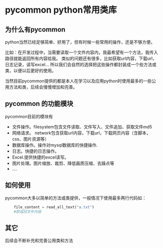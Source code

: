 pycommon python常用类库
=========
为什么有pycommon
-------------------
python当然已经足够简单、好用了，但有时候一些常用的操作，还是不够方便。

比如：在开发过程中，当需要读取一个文件内容内，我最希望有一个方法，我传入路径就能返回所有内容给我。
类似的问题还有很多，比如获取url内容，下载url，日志记录，读写excel...
所以我们会自然的选择把这些操作都封装成一个些方法或类，以便以后更好的使用。

当然目前pycommon提供的都是本人在学习以及应用python时使用最多的一些公用方法和类，后续会慢慢增加和完善。


pycommon 的功能模块
--------------------
pycommon目前的模块有

   * 文件操作。filesystem包含文件读取、文件写入、文件追加、获取文件md5
   * 网络请求。 network包含获取url内容，下载url，下载网页内容（含脚本，css、图片资源等）
   * 数据库操作。操作对mysql数据库的快捷操作.
   * 日志。快捷的日志操作。
   * Excel.提供快捷的excel读写。
   * 图片处理。图片缩放、裁剪、降低画质压缩、去躁点等
   * ....

如何使用
-------

pycommon大多以简单的方法或类提供，一般情况下使用最多两行代码如：
```python
    file_content = read_all_text("a.txt")
    #即返回文件内容
```

其它
---
后续会不断补充和完善公用类和方法
